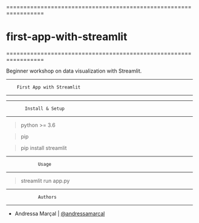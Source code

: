 =================================================================

# first-app-with-streamlit

=================================================================

Beginner workshop on data visualization with Streamlit.

--------------------------------------------
        First App with Streamlit 
--------------------------------------------



-------------------------------------
           Install & Setup
-------------------------------------

> python >= 3.6

> pip

> pip install streamlit


--------------------------------------------
                Usage
--------------------------------------------

> streamlit run app.py

---------------------------------------------------
                Authors
---------------------------------------------------

* Andressa Marçal | [@andressamarcal](https://github.com/andressamarcal)
